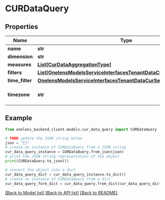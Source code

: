 # CURDataQuery


## Properties

Name | Type | Description | Notes
------------ | ------------- | ------------- | -------------
**name** | **str** |  | 
**dimension** | **str** |  | [optional] 
**measures** | [**List[CurDataAggregationType]**](CurDataAggregationType.md) |  | 
**filters** | [**List[OnelensModelsServiceInterfacesTenantDataCurServiceFilterCriteria]**](OnelensModelsServiceInterfacesTenantDataCurServiceFilterCriteria.md) |  | 
**time_filter** | [**OnelensModelsServiceInterfacesTenantDataCurServiceTimeDimension**](OnelensModelsServiceInterfacesTenantDataCurServiceTimeDimension.md) |  | 
**timezone** | **str** |  | [optional] [default to 'Asia/Kolkata']

## Example

```python
from onelens_backend_client.models.cur_data_query import CURDataQuery

# TODO update the JSON string below
json = "{}"
# create an instance of CURDataQuery from a JSON string
cur_data_query_instance = CURDataQuery.from_json(json)
# print the JSON string representation of the object
print(CURDataQuery.to_json())

# convert the object into a dict
cur_data_query_dict = cur_data_query_instance.to_dict()
# create an instance of CURDataQuery from a dict
cur_data_query_form_dict = cur_data_query.from_dict(cur_data_query_dict)
```
[[Back to Model list]](../README.md#documentation-for-models) [[Back to API list]](../README.md#documentation-for-api-endpoints) [[Back to README]](../README.md)


